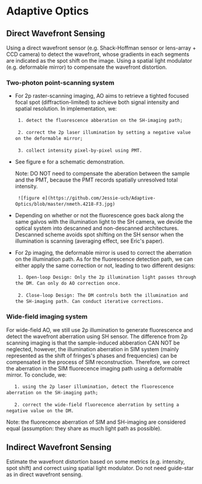 # Adaptive Optics


## Direct Wavefront Sensing

Using a direct wavefront sensor (e.g. Shack-Hoffman sensor or lens-array + CCD camera) to detect the wavefront, whose gradients in each segments are indicated as the spot shift on the image. Using a spatial light modulator (e.g. deformable mirror) to compensate the wavefront distortion.


### Two-photon point-scanning system

* For 2p raster-scanning imaging, AO aims to retrieve a tighted focused focal spot (diffraction-limited) to achieve both signal intensity and spatial resolution. In implementation, we: 

       1. detect the fluorescence abberation on the SH-imaging path;

       2. correct the 2p laser illumination by setting a negative value on the deformable mirror;

       3. collect intensity pixel-by-pixel using PMT.

* See figure e for a schematic demonstration.

  Note: DO NOT need to compensate the aberation between the sample and the PMT, 
      because the PMT records spatially unresolved total intensity. 

       ![figure e](https://github.com/Jessie-ucb/Adaptive-Optics/blob/master/nmeth.4218-F3.jpg)


* Depending on whether or not the fluorescence goes back along the same galvos with the illumination light to the SH camera, we devide the optical system into descanned and non-descanned architectures. Descanned scheme avoids spot shifting on the SH sensor when the illumination is scanning (averaging effect, see Eric's paper).

* For 2p imaging, the deformable mirror is used to correct the aberration on the illumination path. As for the fluorescence detection path, we can either apply the same correction or not, leading to two different designs:

       1. Open-loop Design: Only the 2p illumination light passes through the DM. Can only do AO correction once.

       2. Close-loop Design: The DM controls both the illumination and the SH-imaging path. Can conduct iterative corrections.



### Wide-field imaging system

For wide-field AO, we still use 2p illumination to generate fluorescence and detect the wavefront aberration using SH sensor. The difference from 2p scanning imaging is that the sample-induced abberation CAN NOT be neglected, however, the illumination aberration in SIM system (mainly represented as the shift of fringes's phases and frequencies) can be compensated in the process of SIM reconstruction. Therefore, we correct the aberration in the SIM fluorecence imaging path using a deformable mirror. To conclude, we: 

       1. using the 2p laser illumination, detect the fluorescence aberration on the SH-imaging path;

       2. correct the wide-field fluorecence aberration by setting a negative value on the DM.

 Note: the fluorecence aberration of SIM and SH-imaging are considered equal (assumption: they share as much light path as possible).



## Indirect Wavefront Sensing

Estimate the wavefront distortion based on some metrics (e.g. intensity, spot shift) and correct using spatial light modulator. Do not need guide-star as in direct wavefront sensing. 





